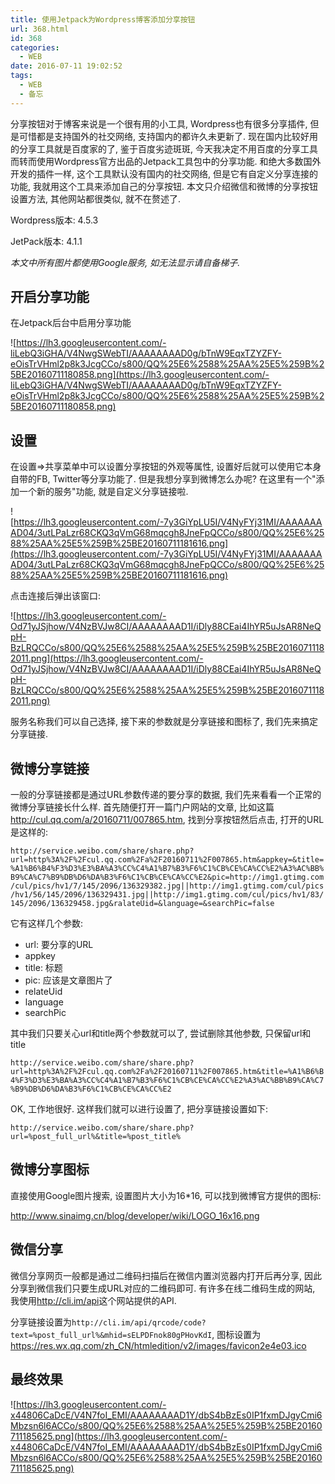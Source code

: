 ```yaml
---
title: 使用Jetpack为Wordpress博客添加分享按钮
url: 368.html
id: 368
categories:
  - WEB
date: 2016-07-11 19:02:52
tags:
  - WEB
  - 备忘
---
```


分享按钮对于博客来说是一个很有用的小工具, Wordpress也有很多分享插件, 但是可惜都是支持国外的社交网络, 支持国内的都许久未更新了. 现在国内比较好用的分享工具就是百度家的了, 鉴于百度劣迹斑斑, 今天我决定不用百度的分享工具而转而使用Wordpress官方出品的Jetpack工具包中的分享功能. 和绝大多数国外开发的插件一样, 这个工具默认没有国内的社交网络, 但是它有自定义分享连接的功能, 我就用这个工具来添加自己的分享按钮. 本文只介绍微信和微博的分享按钮设置方法, 其他网站都很类似, 就不在赘述了.

Wordpress版本: 4.5.3

JetPack版本: 4.1.1

*本文中所有图片都使用Google服务, 如无法显示请自备梯子.*

## 开启分享功能

在Jetpack后台中启用分享功能

![https://lh3.googleusercontent.com/-liLebQ3iGHA/V4NwgSWebTI/AAAAAAAAD0g/bTnW9EqxTZYZFY-eOisTrVHml2p8k3JcgCCo/s800/QQ%25E6%2588%25AA%25E5%259B%25BE20160711180858.png](https://lh3.googleusercontent.com/-liLebQ3iGHA/V4NwgSWebTI/AAAAAAAAD0g/bTnW9EqxTZYZFY-eOisTrVHml2p8k3JcgCCo/s800/QQ%25E6%2588%25AA%25E5%259B%25BE20160711180858.png)

## 设置

在设置=>共享菜单中可以设置分享按钮的外观等属性, 设置好后就可以使用它本身自带的FB, Twitter等分享功能了. 但是我想分享到微博怎么办呢? 在这里有一个"添加一个新的服务"功能, 就是自定义分享链接啦. 

![https://lh3.googleusercontent.com/-7y3GiYpLU5I/V4NyFYj31MI/AAAAAAAAD04/3utLPaLzr68CKQ3qVmG68mqcgh8JneFpQCCo/s800/QQ%25E6%2588%25AA%25E5%259B%25BE20160711181616.png](https://lh3.googleusercontent.com/-7y3GiYpLU5I/V4NyFYj31MI/AAAAAAAAD04/3utLPaLzr68CKQ3qVmG68mqcgh8JneFpQCCo/s800/QQ%25E6%2588%25AA%25E5%259B%25BE20160711181616.png)

点击连接后弹出该窗口:

![https://lh3.googleusercontent.com/-Od71yJSjhow/V4NzBVJw8CI/AAAAAAAAD1I/iDly88CEai4IhYR5uJsAR8NeQpH-BzLRQCCo/s800/QQ%25E6%2588%25AA%25E5%259B%25BE20160711182011.png](https://lh3.googleusercontent.com/-Od71yJSjhow/V4NzBVJw8CI/AAAAAAAAD1I/iDly88CEai4IhYR5uJsAR8NeQpH-BzLRQCCo/s800/QQ%25E6%2588%25AA%25E5%259B%25BE20160711182011.png)

服务名称我们可以自己选择, 接下来的参数就是分享链接和图标了, 我们先来搞定分享链接.

## 微博分享链接

一般的分享链接都是通过URL参数传递的要分享的数据, 我们先来看看一个正常的微博分享链接长什么样. 首先随便打开一篇门户网站的文章, 比如这篇<http://cul.qq.com/a/20160711/007865.htm>, 找到分享按钮然后点击, 打开的URL是这样的:

`http://service.weibo.com/share/share.php?url=http%3A%2F%2Fcul.qq.com%2Fa%2F20160711%2F007865.htm&appkey=&title=%A1%B6%B4%F3%D3%E3%BA%A3%CC%C4%A1%B7%B3%F6%C1%CB%CE%CA%CC%E2%A3%AC%BB%B9%CA%C7%B9%DB%D6%DA%B3%F6%C1%CB%CE%CA%CC%E2&pic=http://img1.gtimg.com/cul/pics/hv1/7/145/2096/136329382.jpg||http://img1.gtimg.com/cul/pics/hv1/56/145/2096/136329431.jpg||http://img1.gtimg.com/cul/pics/hv1/83/145/2096/136329458.jpg&ralateUid=&language=&searchPic=false`

它有这样几个参数:

 + url: 要分享的URL
 + appkey
 + title: 标题
 + pic: 应该是文章图片了
 + relateUid
 + language
 + searchPic

其中我们只要关心url和title两个参数就可以了, 尝试删除其他参数, 只保留url和title

`http://service.weibo.com/share/share.php?url=http%3A%2F%2Fcul.qq.com%2Fa%2F20160711%2F007865.htm&title=%A1%B6%B4%F3%D3%E3%BA%A3%CC%C4%A1%B7%B3%F6%C1%CB%CE%CA%CC%E2%A3%AC%BB%B9%CA%C7%B9%DB%D6%DA%B3%F6%C1%CB%CE%CA%CC%E2`

OK, 工作地很好. 这样我们就可以进行设置了, 把分享链接设置如下:

`http://service.weibo.com/share/share.php?url=%post_full_url%&title=%post_title%`

## 微博分享图标

直接使用Google图片搜索, 设置图片大小为16*16, 可以找到微博官方提供的图标:

<http://www.sinaimg.cn/blog/developer/wiki/LOGO_16x16.png>

## 微信分享

微信分享网页一般都是通过二维码扫描后在微信内置浏览器内打开后再分享, 因此分享到微信我们只要生成URL对应的二维码即可. 有许多在线二维码生成的网站, 我使用<http://cli.im/api>这个网站提供的API.

分享链接设置为`http://cli.im/api/qrcode/code?text=%post_full_url%&mhid=sELPDFnok80gPHovKdI`, 图标设置为<https://res.wx.qq.com/zh_CN/htmledition/v2/images/favicon2e4e03.ico>

## 最终效果

![https://lh3.googleusercontent.com/-x44806CaDcE/V4N7foI_EMI/AAAAAAAAD1Y/dbS4bBzEs0IP1fxmDJgyCmi6Mbzsn6l6ACCo/s800/QQ%25E6%2588%25AA%25E5%259B%25BE20160711185625.png](https://lh3.googleusercontent.com/-x44806CaDcE/V4N7foI_EMI/AAAAAAAAD1Y/dbS4bBzEs0IP1fxmDJgyCmi6Mbzsn6l6ACCo/s800/QQ%25E6%2588%25AA%25E5%259B%25BE20160711185625.png)